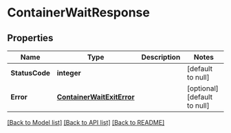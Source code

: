 # ContainerWaitResponse

## Properties
Name | Type | Description | Notes
------------ | ------------- | ------------- | -------------
**StatusCode** | **integer** |  | [default to null]
**Error** | [**ContainerWaitExitError**](ContainerWaitExitError.md) |  | [optional] [default to null]

[[Back to Model list]](../README.md#documentation-for-models) [[Back to API list]](../README.md#documentation-for-api-endpoints) [[Back to README]](../README.md)


